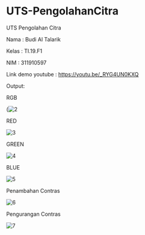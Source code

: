 # UTS-PengolahanCitra

UTS Pengolahan Citra

Nama    : Budi Al Talarik

Kelas   : TI.19.F1

NIM     : 311910597

Link demo youtube : https://youtu.be/_RYG4UN0KXQ


Output:

RGB

(![2](https://user-images.githubusercontent.com/83845486/117527795-d37f0800-aff8-11eb-80f9-e1b9703f599f.JPG)

RED

![3](https://user-images.githubusercontent.com/83845486/117527796-d37f0800-aff8-11eb-8a6f-b5adf4aa6fd1.JPG)

GREEN

![4](https://user-images.githubusercontent.com/83845486/117527797-d4179e80-aff8-11eb-9647-5b02b913c6da.JPG)

BLUE

![5](https://user-images.githubusercontent.com/83845486/117527798-d4b03500-aff8-11eb-9b02-31c0e3d38ec6.JPG)

Penambahan Contras

![6](https://user-images.githubusercontent.com/83845486/117527799-d4b03500-aff8-11eb-9ef3-04def9b1a045.JPG)

Pengurangan Contras

![7](https://user-images.githubusercontent.com/83845486/117527801-d548cb80-aff8-11eb-9c28-88d58428d36d.JPG)

